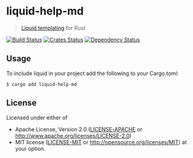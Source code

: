 liquid-help-md
===========

> [Liquid templating](http://liquidmarkup.org/) for Rust

[![Build Status](https://dev.azure.com/cobalt-org/cobalt-org/_apis/build/status/liquid-rust?branchName=master)](https://dev.azure.com/cobalt-org/cobalt-org/_build/latest?definitionId=1&branchName=master)
[![Crates Status](https://img.shields.io/crates/v/liquid.svg)](https://crates.io/crates/liquid)
[![Dependency Status](https://dependencyci.com/github/cobalt-org/liquid-rust/badge)](https://dependencyci.com/github/cobalt-org/liquid-rust)

Usage
----------

To include liquid in your project add the following to your Cargo.toml:

```console
$ cargo add liquid-help-md
```

## License

Licensed under either of

 * Apache License, Version 2.0 ([LICENSE-APACHE](LICENSE-APACHE) or http://www.apache.org/licenses/LICENSE-2.0)
 * MIT license ([LICENSE-MIT](LICENSE-MIT) or http://opensource.org/licenses/MIT)
  at your option.
